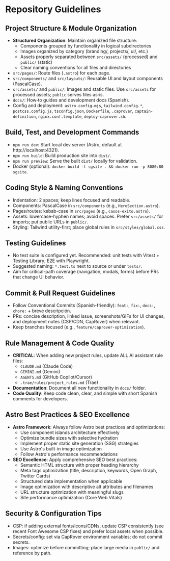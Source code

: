 # Repository Guidelines

## Project Structure & Module Organization
- **Structured Organization**: Maintain organized file structure:
  - Components grouped by functionality in logical subdirectories
  - Images organized by category (branding/, projects/, ui/, etc.)
  - Assets properly separated between `src/assets/` (processed) and `public/` (static)
  - Clear naming conventions for all files and directories
- `src/pages/`: Route files (`.astro`) for each page.
- `src/components/` and `src/layouts/`: Reusable UI and layout components (PascalCase).
- `src/assets/` and `public/`: Images and static files. Use `src/assets` for processed assets; `public` serves files as‑is.
- `docs/`: How‑to guides and development docs (Spanish).
- Config and deployment: `astro.config.mjs`, `tailwind.config.*`, `postcss.config.js`, `tsconfig.json`, `Dockerfile`, `.caprover`, `captain-definition`, `nginx.conf.template`, `deploy-caprover.sh`.

## Build, Test, and Development Commands
- `npm run dev`: Start local dev server (Astro, default at http://localhost:4321).
- `npm run build`: Build production site into `dist/`.
- `npm run preview`: Serve the built `dist/` locally for validation.
- Docker (optional): `docker build -t sgsite . && docker run -p 8080:80 sgsite`.

## Coding Style & Naming Conventions
- Indentation: 2 spaces; keep lines focused and readable.
- Components: PascalCase in `src/components` (e.g., `HeroSection.astro`).
- Pages/routes: kebab-case in `src/pages` (e.g., `casos-exito.astro`).
- Assets: lowercase-hyphen names; avoid spaces. Prefer `src/assets/` for imports; put public URLs in `public/`.
- Styling: Tailwind utility-first; place global rules in `src/styles/global.css`.

## Testing Guidelines
- No test suite is configured yet. Recommended: unit tests with Vitest + Testing Library; E2E with Playwright.
- Suggested naming: `*.test.ts` next to source or under `tests/`.
- Aim for critical-path coverage (navigation, modals, forms) before PRs that change UI behavior.

## Commit & Pull Request Guidelines
- Follow Conventional Commits (Spanish-friendly): `feat:`, `fix:`, `docs:`, `chore:` + breve descripción.
- PRs: concise description, linked issue, screenshots/GIFs for UI changes, and deployment notes (CSP/CDN, CapRover) when relevant.
- Keep branches focused (e.g., `feature/caprover-optimization`).

## Rule Management & Code Quality
- **CRITICAL**: When adding new project rules, update ALL AI assistant rule files:
  - `CLAUDE.md` (Claude Code)
  - `GEMINI.md` (Gemini) 
  - `AGENTS.md` (GitHub Copilot/Cursor)
  - `.trae/rules/project_rules.md` (Trae)
- **Documentation**: Document all new functionality in `docs/` folder.
- **Code Quality**: Keep code clean, clear, and simple with short Spanish comments for developers.

## Astro Best Practices & SEO Excellence
- **Astro Framework**: Always follow Astro best practices and optimizations:
  - Use component islands architecture effectively
  - Optimize bundle sizes with selective hydration
  - Implement proper static site generation (SSG) strategies
  - Use Astro's built-in image optimization
  - Follow Astro's performance recommendations
- **SEO Excellence**: Apply comprehensive SEO best practices:
  - Semantic HTML structure with proper heading hierarchy
  - Meta tags optimization (title, description, keywords, Open Graph, Twitter Cards)
  - Structured data implementation when applicable
  - Image optimization with descriptive alt attributes and filenames
  - URL structure optimization with meaningful slugs
  - Site performance optimization (Core Web Vitals)

## Security & Configuration Tips
- CSP: if adding external fonts/icons/CDNs, update CSP consistently (see recent Font Awesome CSP fixes) and prefer local assets when possible.
- Secrets/config: set via CapRover environment variables; do not commit secrets.
- Images: optimize before committing; place large media in `public/` and reference by path.
